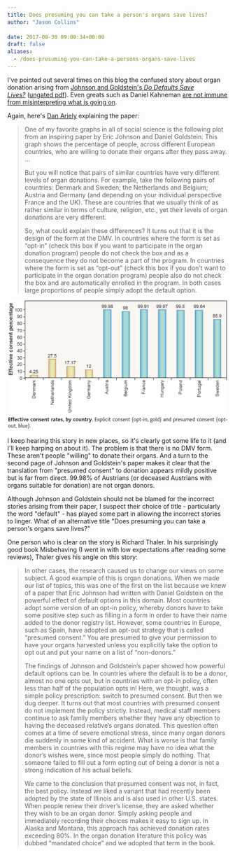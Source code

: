 ```yaml
---
title: Does presuming you can take a person's organs save lives?
author: "Jason Collins"

date: 2017-08-30 09:00:34+00:00
draft: false
aliases:
  - /does-presuming-you-can-take-a-persons-organs-save-lives
---
```


I've pointed out several times on this blog the confused story about organ donation arising from [Johnson and Goldstein's _Do Defaults Save Lives?_](http://www.sciencemag.org/content/302/5649/1338) ([ungated pdf](http://www.dangoldstein.com/papers/DefaultsScience.pdf)). Even greats such as Daniel Kahneman [are not immune from misinterpreting what is going on](/re-reading-kahnemans-thinking-fast-and-slow/).

Again, here's [Dan Ariely](http://freakonomics.com/2008/04/08/how-much-progress-have-psychology-and-psychiatry-really-made-a-freakonomics-quorum/) explaining the paper:


>One of my favorite graphs in all of social science is the following plot from an inspiring paper by Eric Johnson and Daniel Goldstein. This graph shows the percentage of people, across different European countries, who are willing to donate their organs after they pass away. ...
>
>But you will notice that pairs of similar countries have very different levels of organ donations. For example, take the following pairs of countries: Denmark and Sweden; the Netherlands and Belgium; Austria and Germany (and depending on your individual perspective France and the UK). These are countries that we usually think of as rather similar in terms of culture, religion, etc., yet their levels of organ donations are very different.
>
>So, what could explain these differences? It turns out that it is the design of the form at the DMV. In countries where the form is set as “opt-in” (check this box if you want to participate in the organ donation program) people do not check the box and as a consequence they do not become a part of the program. In countries where the form is set as “opt-out” (check this box if you don’t want to participate in the organ donation program) people also do not check the box and are automatically enrolled in the program. In both cases large proportions of people simply adopt the default option.

![Johnson and Goldstein (2003) Organ donation rates in Europe](img/johnson-and-goldstein-2003.png)

I keep hearing this story in new places, so it's clearly got some life to it (and I'll keep harping on about it). The problem is that there is no DMV form. These aren't people "willing" to donate their organs. And a turn to the second page of Johnson and Goldstein's paper makes it clear that the translation from "presumed consent" to donation appears mildly positive but is far from direct. 99.98% of Austrians (or deceased Austrians with organs suitable for donation) are not organ donors.

Although Johnson and Goldstein should not be blamed for the incorrect stories arising from their paper, I suspect their choice of title - particularly the word "default" - has played some part in allowing the incorrect stories to linger. What of an alternative title "Does presuming you can take a person's organs save lives?"

One person who is clear on the story is Richard Thaler. In his surprisingly good book Misbehaving (I went in with low expectations after reading some reviews), Thaler gives his angle on this story:

>In other cases, the research caused us to change our views on some subject. A good example of this is organ donations. When we made our list of topics, this was one of the first on the list because we knew of a paper that Eric Johnson had written with Daniel Goldstein on the powerful effect of default options in this domain. Most countries adopt some version of an opt-in policy, whereby donors have to take some positive step such as filling in a form in order to have their name added to the donor registry list. However, some countries in Europe, such as Spain, have adopted an opt-out strategy that is called “presumed consent.” You are presumed to give your permission to have your organs harvested unless you explicitly take the option to opt out and put your name on a list of “non-donors.”
>
>The findings of Johnson and Goldstein’s paper showed how powerful default options can be. In countries where the default is to be a donor, almost no one opts out, but in countries with an opt-in policy, often less than half of the population opts in! Here, we thought, was a simple policy prescription: switch to presumed consent. But then we dug deeper. It turns out that most countries with presumed consent do not implement the policy strictly. Instead, medical staff members continue to ask family members whether they have any objection to having the deceased relative’s organs donated. This question often comes at a time of severe emotional stress, since many organ donors die suddenly in some kind of accident. What is worse is that family members in countries with this regime may have no idea what the donor’s wishes were, since most people simply do nothing. That someone failed to fill out a form opting out of being a donor is not a strong indication of his actual beliefs.
>
>We came to the conclusion that presumed consent was not, in fact, the best policy. Instead we liked a variant that had recently been adopted by the state of Illinois and is also used in other U.S. states. When people renew their driver’s license, they are asked whether they wish to be an organ donor. Simply asking people and immediately recording their choices makes it easy to sign up. In Alaska and Montana, this approach has achieved donation rates exceeding 80%. In the organ donation literature this policy was dubbed “mandated choice” and we adopted that term in the book.
